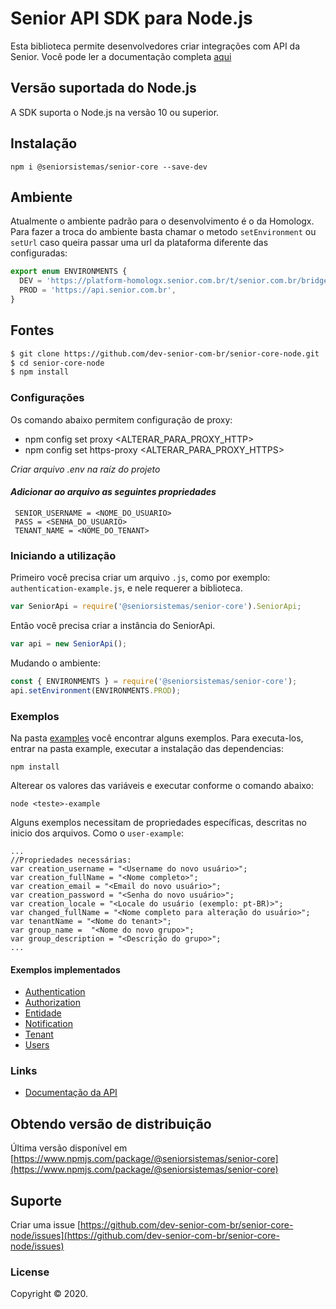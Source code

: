 # Senior API SDK para Node.js

Esta biblioteca permite desenvolvedores criar integrações com API da Senior. Você pode ler a documentação completa [aqui](https://dev.senior.com.br/api/platform/)
 
## Versão suportada do Node.js

A SDK suporta o Node.js na versão 10 ou superior.
 
## Instalação
```
npm i @seniorsistemas/senior-core --save-dev
```

## Ambiente
Atualmente o ambiente padrão para o desenvolvimento é o da Homologx.
Para fazer a troca do ambiente basta chamar o metodo `setEnvironment` ou `setUrl` caso queira passar uma url da plataforma diferente das configuradas:

```javascript
export enum ENVIRONMENTS {
  DEV = 'https://platform-homologx.senior.com.br/t/senior.com.br/bridge/1.0',
  PROD = 'https://api.senior.com.br',
}
```

## Fontes
```sh
$ git clone https://github.com/dev-senior-com-br/senior-core-node.git
$ cd senior-core-node
$ npm install
```

### Configurações
Os comando abaixo permitem configuração de proxy:
 - npm config set proxy <ALTERAR_PARA_PROXY_HTTP>
 - npm config set https-proxy <ALTERAR_PARA_PROXY_HTTPS>

_Criar arquivo *.env* na raíz do projeto_

#### _Adicionar ao arquivo as seguintes propriedades_ 
```text
 SENIOR_USERNAME = <NOME_DO_USUARIO>
 PASS = <SENHA_DO_USUARIO>
 TENANT_NAME = <NOME_DO_TENANT>
```

### Iniciando a utilização

Primeiro você precisa criar um arquivo `.js`, como por exemplo: `authentication-example.js`, e nele requerer a biblioteca.

```javascript
var SeniorApi = require('@seniorsistemas/senior-core').SeniorApi;
```

Então você precisa criar a instância do SeniorApi.

```javascript
var api = new SeniorApi();
```

Mudando o ambiente:

```javascript
const { ENVIRONMENTS } = require('@seniorsistemas/senior-core');
api.setEnvironment(ENVIRONMENTS.PROD);
```


### Exemplos
Na pasta [examples](https://github.com/dev-senior-com-br/senior-core-node/tree/develop/examples) você encontrar alguns exemplos.
Para executa-los, entrar na pasta example, executar a instalação das dependencias:
```
npm install
```

Alterear os valores das variáveis e executar conforme o comando abaixo:
```
node <teste>-example
``` 

Alguns exemplos necessitam de propriedades específicas, descritas no inicio dos arquivos. Como o `user-example`:
```
...
//Propriedades necessárias:
var creation_username = "<Username do novo usuário>";
var creation_fullName = "<Nome completo>";
var creation_email = "<Email do novo usuário>";
var creation_password = "<Senha do novo usuário>";
var creation_locale = "<Locale do usuário (exemplo: pt-BR)>";
var changed_fullName = "<Nome completo para alteração do usuário>";
var tenantName = "<Nome do tenant>";
var group_name =  "<Nome do novo grupo>";
var group_description = "<Descrição do grupo>";
...
```

#### Exemplos implementados

* [Authentication](examples/authentication-example.js)
* [Authorization](examples/authorization-example.js)
* [Entidade](examples/entidade-example.ts)
* [Notification](examples/notification-example.js)
* [Tenant](examples/tenant-example.js)
* [Users](examples/users-example.js)


### Links
* [Documentação da API](https://dev.senior.com.br/api/platform/)


## Obtendo versão de distribuição
Última versão disponível em [https://www.npmjs.com/package/@seniorsistemas/senior-core](https://www.npmjs.com/package/@seniorsistemas/senior-core)

## Suporte

Criar uma issue [https://github.com/dev-senior-com-br/senior-core-node/issues](https://github.com/dev-senior-com-br/senior-core-node/issues)

### License

Copyright © 2020.

